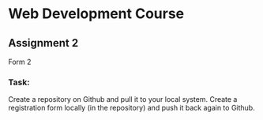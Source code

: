 # Web Development Course

## Assignment 2

Form 2

### Task:

Create a repository on Github and pull it to your local system. 
Create a registration form locally (in the repository) and push it back again to Github.
